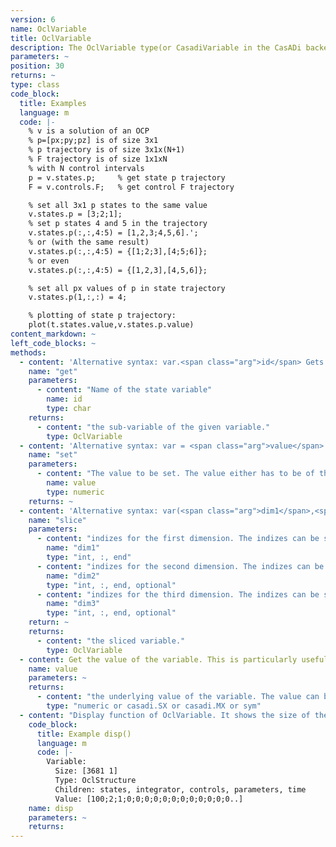 ```yaml
---
version: 6
name: OclVariable
title: OclVariable
description: The OclVariable type(or CasadiVariable in the CasADi backend) is the basic structure to retrieve, store, modify structured optimization variables. You can access subvariables by their name like the state trajectory or the control variables.
parameters: ~
position: 30
returns: ~
type: class
code_block:
  title: Examples
  language: m
  code: |-
    % v is a solution of an OCP
    % p=[px;py;pz] is of size 3x1
    % p trajectory is of size 3x1x(N+1)
    % F trajectory is of size 1x1xN
    % with N control intervals
    p = v.states.p;     % get state p trajectory
    F = v.controls.F;   % get control F trajectory

    % set all 3x1 p states to the same value
    v.states.p = [3;2;1];
    % set p states 4 and 5 in the trajectory
    v.states.p(:,:,4:5) = [1,2,3;4,5,6].';
    % or (with the same result)
    v.states.p(:,:,4:5) = {[1;2;3],[4;5;6]};
    % or even
    v.states.p(:,:,4:5) = {[1,2,3],[4,5,6]};

    % set all px values of p in state trajectory
    v.states.p(1,:,:) = 4;

    % plotting of state p trajectory:
    plot(t.states.value,v.states.p.value)
content_markdown: ~
left_code_blocks: ~
methods:
  - content: 'Alternative syntax: var.<span class="arg">id</span> Gets a sub-variable of a variable. You can use the shorthand notation with the dot operator, e.g.: solution.states.x'
    name: "get"
    parameters:
      - content: "Name of the state variable"
        name: id
        type: char
    returns:
      - content: "the sub-variable of the given variable."
        type: OclVariable
  - content: 'Alternative syntax: var = <span class="arg">value</span> Sets a value to the variable.'
    name: "set"
    parameters:
      - content: "The value to be set. The value either has to be of the same dimension as the variable or if possible it will be repeated in some dimensions to fit the variable. Scalar values will be set to all entries of the variable. You can use the shorthand notation, e.g. initialGuess.states.x = [1,2,3]"
        name: value
        type: numeric
    returns: ~
  - content: 'Alternative syntax: var(<span class="arg">dim1</span>,<span class="arg">dim2</span>,<span class="arg">dim3</span>) Gets a slice of a variable. You can slice a variable the same way as you would index a matrix in Matlab/Octave which means linear indexing is also possible.'
    name: "slice"
    parameters:
      - content: "indizes for the first dimension. The indizes can be scalar, integer arrays, or you can use : or end."
        name: "dim1"
        type: "int, :, end"
      - content: "indizes for the second dimension. The indizes can be scalar, integer arrays, or you can use : or end."
        name: "dim2"
        type: "int, :, end, optional"
      - content: "indizes for the third dimension. The indizes can be scalar, integer arrays, or you can use : or end."
        name: "dim3"
        type: "int, :, end, optional"
    return: ~
    returns:
      - content: "the sliced variable."
        type: OclVariable
  - content: Get the value of the variable. This is particularly useful if you want to plot the numeric values of the variable, for example for the solution. In system and OCP definition this gives you the underlying symbolic values.
    name: value
    parameters: ~
    returns:
      - content: "the underlying value of the variable. The value can be either numeric (for initial guess and solution) or symbolic (in system/ocp definitions)."
        type: "numeric or casadi.SX or casadi.MX or sym"
  - content: "Display function of OclVariable. It shows the size of the variable, the names of the children variables, and a part of the value. The output of an OCP initial guess variable looks similar to:"
    code_block:
      title: Example disp()
      language: m
      code: |-
        Variable:
          Size: [3681 1]
          Type: OclStructure
          Children: states, integrator, controls, parameters, time
          Value: [100;2;1;0;0;0;0;0;0;0;0;0;0;0;0..]
    name: disp
    parameters: ~
    returns:
---
```

